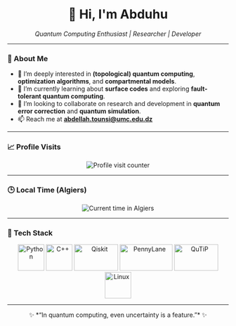<h1 align="center">👋 Hi, I'm Abduhu</h1>

<p align="center">
  <em>Quantum Computing Enthusiast | Researcher | Developer</em>
</p>

---

### 👀 About Me
- 🔭 I’m deeply interested in **(topological) quantum computing**, **optimization algorithms**, and **compartmental models**.  
- 🌱 I’m currently learning about **surface codes** and exploring **fault-tolerant quantum computing**.  
- 💞️ I’m looking to collaborate on research and development in **quantum error correction** and **quantum simulation**.  
- 📫 Reach me at **abdellah.tounsi@umc.edu.dz**

---

### 📈 Profile Visits  
<p align="center">
  <img src="https://komarev.com/ghpvc/?username=Abduhu&label=Profile%20Visits&color=0e75b6&style=for-the-badge" alt="Profile visit counter" />
</p>

---

### 🕒 Local Time (Algiers)

<p align="center">
  <img src="https://img.shields.io/badge/dynamic/json?url=https://worldtimeapi.org/api/timezone/Africa/Algiers&label=Time%20Now&query=datetime&color=0e75b6&style=for-the-badge&logo=clockify" alt="Current time in Algiers">
</p>


---

### 🧠 Tech Stack

<p align="center">
  <img src="https://cdn.jsdelivr.net/gh/devicons/devicon/icons/python/python-original.svg" alt="Python" width="60" height="60"/>
  <img src="https://cdn.jsdelivr.net/gh/devicons/devicon/icons/cplusplus/cplusplus-original.svg" alt="C++" width="60" height="60"/>
  <img src="https://upload.wikimedia.org/wikipedia/commons/5/51/Qiskit-Logo.svg" alt="Qiskit" width="100" height="60"/>
  <img src="https://raw.githubusercontent.com/PennyLaneAI/pennylane/master/doc/_static/logo.svg" alt="PennyLane" width="120" height="60"/>
  <img src="https://raw.githubusercontent.com/qutip/qutip.github.io/master/files/qutip_logo.png" alt="QuTiP" width="100" height="60"/>
  <img src="https://cdn.jsdelivr.net/gh/devicons/devicon/icons/linux/linux-original.svg" alt="Linux" width="60" height="60"/>
</p>

---

<p align="center">
  ✨ *“In quantum computing, even uncertainty is a feature.”* ✨
</p>
